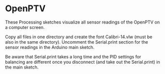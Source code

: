 OpenPTV
=======

These Processing sketches visualize all sensor readings of the OpenPTV on a computer screen. 

Copy all files in one directory and create the font Calibri-14.vlw (must be also in the same directory).
Uncomment the Serial.print section for the sensor readings in the Arduino main sketch.

Be aware that Serial.print takes a long time and the PID settings for balancing are different once you 
disconnect (and take out the Serial.print) in the main sketch.
